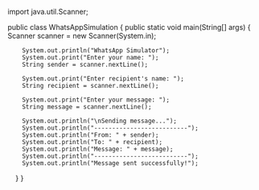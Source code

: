 import java.util.Scanner;

public class WhatsAppSimulation {
    public static void main(String[] args) {
        Scanner scanner = new Scanner(System.in);

        System.out.println("WhatsApp Simulator");
        System.out.print("Enter your name: ");
        String sender = scanner.nextLine();

        System.out.print("Enter recipient's name: ");
        String recipient = scanner.nextLine();

        System.out.print("Enter your message: ");
        String message = scanner.nextLine();

        System.out.println("\nSending message...");
        System.out.println("--------------------------");
        System.out.println("From: " + sender);
        System.out.println("To: " + recipient);
        System.out.println("Message: " + message);
        System.out.println("--------------------------");
        System.out.println("Message sent successfully!");
    }
}
